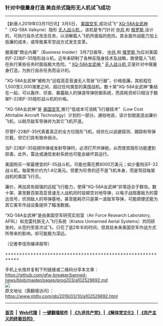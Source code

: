### 针对中俄量身打造 美自杀式隐形无人机试飞成功
------------------------

<div class="post_content" itemprop="articleBody">
 <p>
  【新唐人2019年03月11日讯】3月5日，
  <a href="https://www.ntdtv.com/gb/美国空军.htm">
   美国空军
  </a>
  成功试飞“
  <a href="https://www.ntdtv.com/gb/xq-58a女武神.htm">
   XQ-58A女武神
  </a>
  ”（XQ-58A Valkyrie）隐形
  <a href="https://www.ntdtv.com/gb/无人战斗机.htm">
   无人战斗机
  </a>
  。该机是专门针对
  <a href="https://www.ntdtv.com/gb/中共.htm">
   中共
  </a>
  和
  <a href="https://www.ntdtv.com/gb/俄罗斯.htm">
   俄罗斯
  </a>
  设计的，可执行自杀式攻击任务，以消解载人飞机所面临的危险。其全面作战能力加上低廉的成本，或导致美军空战方式发生变革。
 </p>
 <p>
  据美媒“商业内幕”（Business Insider）3月7日报导，
  <a href="https://www.ntdtv.com/gb/中共.htm">
   中共
  </a>
  和
  <a href="https://www.ntdtv.com/gb/俄罗斯.htm">
   俄罗斯
  </a>
  为应对美国的F-22和F-35隐形战斗机，近年来研制了各种反隐身技术及战略，致使载人飞机在执行某些任务时面临极大危险。“
  <a href="https://www.ntdtv.com/gb/xq-58a女武神.htm">
   XQ-58A女武神
  </a>
  ”
  <a href="https://www.ntdtv.com/gb/无人战斗机.htm">
   无人战斗机
  </a>
  正是针对中俄量身打造，为执行自杀任务而设计的。
 </p>
 <p>
  “XQ-58A女武神”被称为“远程高亚音速无人驾驶飞行器”，价格低廉。其航程在1,500至2,000海里之间，超过任何类型的美国战机。数十架“XQ-58A女武神”集结在一起，可以轰炸、侦查、暴露敌人的弹道导弹防御系统，而其耗资却只相当于数架F-22和F-35隐形战斗机的价格。
 </p>
 <p>
  “XQ-58A女武神”是
  <a href="https://www.ntdtv.com/gb/美国空军.htm">
   美国空军
  </a>
  推行“低成本可消耗飞行器技术”（Low Cost Attritable Aircraft Technology）计划的一部分。通俗地说，该计划就是造出廉价飞机，以耗尽敌军导弹并为其它飞机开道。
 </p>
 <p>
  尽管F-22和F-35代表着真正的全方位隐形飞机，经优化以逃避探测、跟踪和导弹拦截，但它们具有致命弱点。
 </p>
 <p>
  当F-22和F-35投掷炸弹或发射导弹时，必须打开炸弹舱，从而使其隐形功能遭到损害。此外，雷达或通信发射系统也可能会破坏其运行。
 </p>
 <p>
  美国购买一架最便宜的F-35战斗机，可能也需花费8000万美元；如少量购买F-22战斗机，每架售价约为1.4亿美元。但更为珍贵的还不是飞机本身，而是驾驭每架战机的美国飞行员。
 </p>
 <p>
  廉价，再加具有超强的远程飞行能力，使得“XQ-58A女武神”非常适合于群攻。数十架、甚至数百架高亚音速无人战机同时投掷空对地导弹，以电子战阻塞敌方的雷达信号，侦测敌人的导弹基地，甚至能耗尽只是第一波敌军导弹，可能顺便还能为其它美军作战设备提供了瞄准数据。
 </p>
 <p>
  “XQ-58A女武神”是由美国空军研究实验室（Air Force Research Laboratory, AFRL）和克雷托斯无人飞行系统（Kratos Unmanned Aerial Systems）共同研发的，从签约至首次试飞，只花了逾2年半的时间，但其给未来美国空军作战方式所带来的影响，却可能极为深远。
 </p>
 <p>
 </p>
 <p>
  （记者李佳欣编译报导）
 </p>
 <div class="single_ad">
 </div>
</div>

+++++++++++++++++++++++++++++++++++++++++++++++++++++++++++<br/><br/>
手机上长按并复制下列链接或二维码分享本文章：<br/>
https://github.com/gfw-breaker/banned-news/blob/master/pages/prog203/a102529692.md <br/>
<a href='https://github.com/gfw-breaker/banned-news/blob/master/pages/prog203/a102529692.md'><img src='https://github.com/gfw-breaker/banned-news/blob/master/pages/prog203/a102529692.md.png'/></a> <br/>
原文地址（需翻墙访问）：https://www.ntdtv.com/gb/2019/03/10/a102529692.html


------------------------
#### [首页](https://github.com/gfw-breaker/banned-news/blob/master/README.md) &nbsp;|&nbsp; [Web代理](https://github.com/labour-camp/helloworld) &nbsp;|&nbsp; [一键翻墙软件](https://github.com/gfw-breaker/nogfw/blob/master/README.md) &nbsp;| [《九评共产党》](https://github.com/gfw-breaker/9ping.md/blob/master/README.md#九评之一评共产党是什么) | [《解体党文化》](https://github.com/gfw-breaker/jtdwh.md/blob/master/README.md) | [《共产主义的终极目的》](https://github.com/gfw-breaker/gczydzjmd.md/blob/master/README.md)

